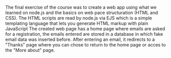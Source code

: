 The final exercise of the course was to create a web app using what we learned on node.js and the basics on web pace structuration (HTML and CSS).
The HTML scripts are read by node.js via EJS which is a simple templating language that lets you generate HTML markup with plain JavaScript
The created web page has a home page where emails are asked for a registration, the emails entered are stored in a database in which fake email data was inserted before. After entering an email, it redirects to a "Thanks" page where you can chose to return to the home page or acces to the "More about" page.